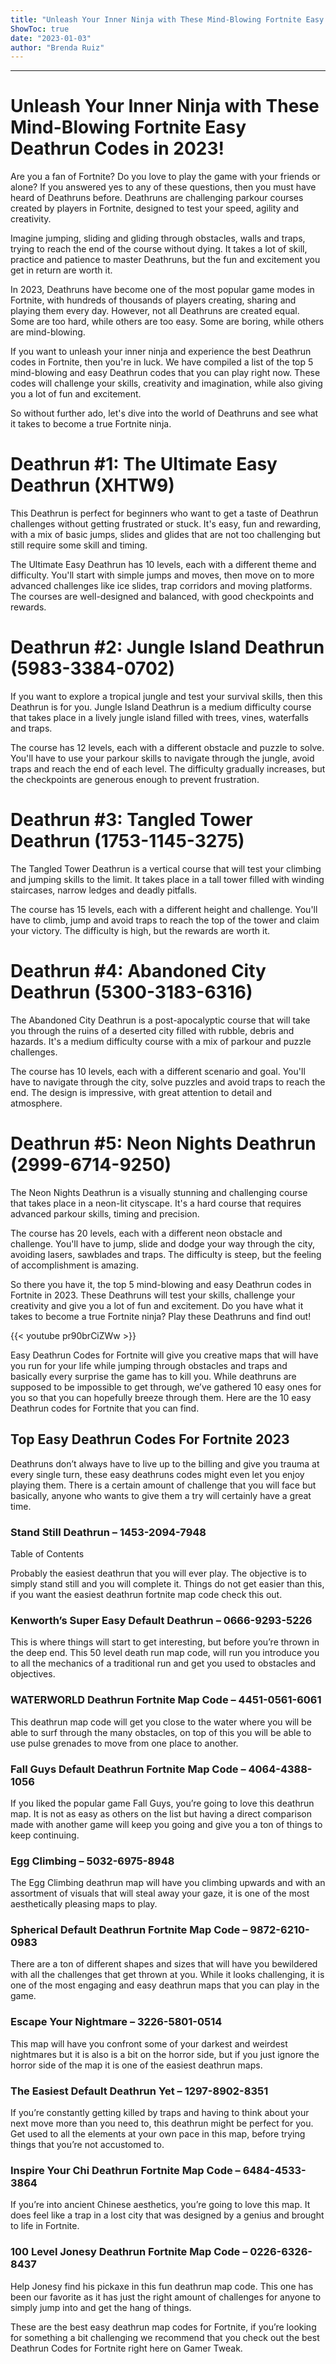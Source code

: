 ```yaml
---
title: "Unleash Your Inner Ninja with These Mind-Blowing Fortnite Easy Deathrun Codes in 2023!"
ShowToc: true 
date: "2023-01-03"
author: "Brenda Ruiz"
---
```

*****
# Unleash Your Inner Ninja with These Mind-Blowing Fortnite Easy Deathrun Codes in 2023!

Are you a fan of Fortnite? Do you love to play the game with your friends or alone? If you answered yes to any of these questions, then you must have heard of Deathruns before. Deathruns are challenging parkour courses created by players in Fortnite, designed to test your speed, agility and creativity.

Imagine jumping, sliding and gliding through obstacles, walls and traps, trying to reach the end of the course without dying. It takes a lot of skill, practice and patience to master Deathruns, but the fun and excitement you get in return are worth it.

In 2023, Deathruns have become one of the most popular game modes in Fortnite, with hundreds of thousands of players creating, sharing and playing them every day. However, not all Deathruns are created equal. Some are too hard, while others are too easy. Some are boring, while others are mind-blowing.

If you want to unleash your inner ninja and experience the best Deathrun codes in Fortnite, then you're in luck. We have compiled a list of the top 5 mind-blowing and easy Deathrun codes that you can play right now. These codes will challenge your skills, creativity and imagination, while also giving you a lot of fun and excitement.

So without further ado, let's dive into the world of Deathruns and see what it takes to become a true Fortnite ninja.

# Deathrun #1: The Ultimate Easy Deathrun (XHTW9)

This Deathrun is perfect for beginners who want to get a taste of Deathrun challenges without getting frustrated or stuck. It's easy, fun and rewarding, with a mix of basic jumps, slides and glides that are not too challenging but still require some skill and timing.

The Ultimate Easy Deathrun has 10 levels, each with a different theme and difficulty. You'll start with simple jumps and moves, then move on to more advanced challenges like ice slides, trap corridors and moving platforms. The courses are well-designed and balanced, with good checkpoints and rewards.

# Deathrun #2: Jungle Island Deathrun (5983-3384-0702)

If you want to explore a tropical jungle and test your survival skills, then this Deathrun is for you. Jungle Island Deathrun is a medium difficulty course that takes place in a lively jungle island filled with trees, vines, waterfalls and traps.

The course has 12 levels, each with a different obstacle and puzzle to solve. You'll have to use your parkour skills to navigate through the jungle, avoid traps and reach the end of each level. The difficulty gradually increases, but the checkpoints are generous enough to prevent frustration.

# Deathrun #3: Tangled Tower Deathrun (1753-1145-3275)

The Tangled Tower Deathrun is a vertical course that will test your climbing and jumping skills to the limit. It takes place in a tall tower filled with winding staircases, narrow ledges and deadly pitfalls.

The course has 15 levels, each with a different height and challenge. You'll have to climb, jump and avoid traps to reach the top of the tower and claim your victory. The difficulty is high, but the rewards are worth it.

# Deathrun #4: Abandoned City Deathrun (5300-3183-6316)

The Abandoned City Deathrun is a post-apocalyptic course that will take you through the ruins of a deserted city filled with rubble, debris and hazards. It's a medium difficulty course with a mix of parkour and puzzle challenges.

The course has 10 levels, each with a different scenario and goal. You'll have to navigate through the city, solve puzzles and avoid traps to reach the end. The design is impressive, with great attention to detail and atmosphere.

# Deathrun #5: Neon Nights Deathrun (2999-6714-9250)

The Neon Nights Deathrun is a visually stunning and challenging course that takes place in a neon-lit cityscape. It's a hard course that requires advanced parkour skills, timing and precision.

The course has 20 levels, each with a different neon obstacle and challenge. You'll have to jump, slide and dodge your way through the city, avoiding lasers, sawblades and traps. The difficulty is steep, but the feeling of accomplishment is amazing.

So there you have it, the top 5 mind-blowing and easy Deathrun codes in Fortnite in 2023. These Deathruns will test your skills, challenge your creativity and give you a lot of fun and excitement. Do you have what it takes to become a true Fortnite ninja? Play these Deathruns and find out!

{{< youtube pr90brCiZWw >}} 



Easy Deathrun Codes for Fortnite will give you creative maps that will have you run for your life while jumping through obstacles and traps and basically every surprise the game has to kill you. While deathruns are supposed to be impossible to get through, we’ve gathered 10 easy ones for you so that you can hopefully breeze through them. Here are the 10 easy Deathrun codes for Fortnite that you can find.
 
## Top Easy Deathrun Codes For Fortnite 2023
 
Deathruns don’t always have to live up to the billing and give you trauma at every single turn, these easy deathruns codes might even let you enjoy playing them. There is a certain amount of challenge that you will face but basically, anyone who wants to give them a try will certainly have a great time.
 
### Stand Still Deathrun – 1453-2094-7948
 

 
Table of Contents
 
Probably the easiest deathrun that you will ever play. The objective is to simply stand still and you will complete it. Things do not get easier than this, if you want the easiest deathrun fortnite map code check this out.
 
### Kenworth’s Super Easy Default Deathrun – 0666-9293-5226
 
This is where things will start to get interesting, but before you’re thrown in the deep end. This 50 level death run map code, will run you introduce you to all the mechanics of a traditional run and get you used to obstacles and objectives.
 
### WATERWORLD Deathrun Fortnite Map Code – 4451-0561-6061
 
This deathrun map code will get you close to the water where you will be able to surf through the many obstacles, on top of this you will be able to use pulse grenades to move from one place to another.
 
### Fall Guys Default Deathrun Fortnite Map Code – 4064-4388-1056
 
If you liked the popular game Fall Guys, you’re going to love this deathrun map. It is not as easy as others on the list but having a direct comparison made with another game will keep you going and give you a ton of things to keep continuing.
 
### Egg Climbing – 5032-6975-8948
 
The Egg Climbing deathrun map will have you climbing upwards and with an assortment of visuals that will steal away your gaze, it is one of the most aesthetically pleasing maps to play.
 
### Spherical Default Deathrun Fortnite Map Code – 9872-6210-0983
 
There are a ton of different shapes and sizes that will have you bewildered with all the challenges that get thrown at you. While it looks challenging, it is one of the most engaging and easy deathrun maps that you can play in the game.
 
### Escape Your Nightmare – 3226-5801-0514
 
This map will have you confront some of your darkest and weirdest nightmares but it is also is a bit on the horror side, but if you just ignore the horror side of the map it is one of the easiest deathrun maps.
 
### The Easiest Default Deathrun Yet – 1297-8902-8351
 
If you’re constantly getting killed by traps and having to think about your next move more than you need to, this deathrun might be perfect for you. Get used to all the elements at your own pace in this map, before trying things that you’re not accustomed to.
 
### Inspire Your Chi Deathrun Fortnite Map Code – 6484-4533-3864
 
If you’re into ancient Chinese aesthetics, you’re going to love this map. It does feel like a trap in a lost city that was designed by a genius and brought to life in Fortnite.
 
### 100 Level Jonesy Deathrun Fortnite Map Code – 0226-6326-8437
 
Help Jonesy find his pickaxe in this fun deathrun map code. This one has been our favorite as it has just the right amount of challenges for anyone to simply jump into and get the hang of things.
 
These are the best easy deathrun map codes for Fortnite, if you’re looking for something a bit challenging we recommend that you check out the best Deathrun Codes for Fortnite right here on Gamer Tweak.



